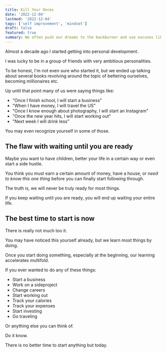 ```yaml
---
title: Kill Your Onces
date: '2022-12-04'
lastmod: '2022-12-04'
tags: ['self improvement', 'mindset']
draft: false 
featured: true
summary: We often push our dreams to the backburner and use excuses like lack of experience or knowledge to keep from achieving them. Here is why you shouldn't.
---
```


Almost a decade ago I started getting into personal development.

I was lucky to be in a group of friends with very ambitious personalities.

To be honest, I'm not even sure who started it, but we ended up talking about several
books revolving around the topic of bettering ourselves, becoming millionaires etc.

Up until that point many of us were saying things like:

- "Once I finish school, I will start a business"
- "When I have money, I will travel the US"
- "Once I know enough about photography, I will start an Instagram"
- "Once the new year hits, I will start working out"
- "Next week I will drink less"

You may even recognize yourself in some of those.

## The flaw with waiting until you are ready

Maybe you want to have children, better your life in a certain way or even start a 
side hustle.

You think you must earn a certain amount of money, have a house, or _need to know this 
one thing_ before you can finally start following through.

The truth is, we will never be truly ready for most things.

If you keep waiting until you are ready, you will end up waiting your entire life.

## The best time to start is now

There is really not much too it.

You may have noticed this yourself already, but we learn most things by doing.

Once you start doing something, especially at the beginning, our learning accelerates 
multifold.

If you ever wanted to do any of these things:

- Start a business
- Work on a sideproject
- Change careers
- Start working out
- Track your calories
- Track your expenses
- Start investing
- Go traveling

Or anything else you can think of.

Do it know.

There is no better time to start anything but today.
